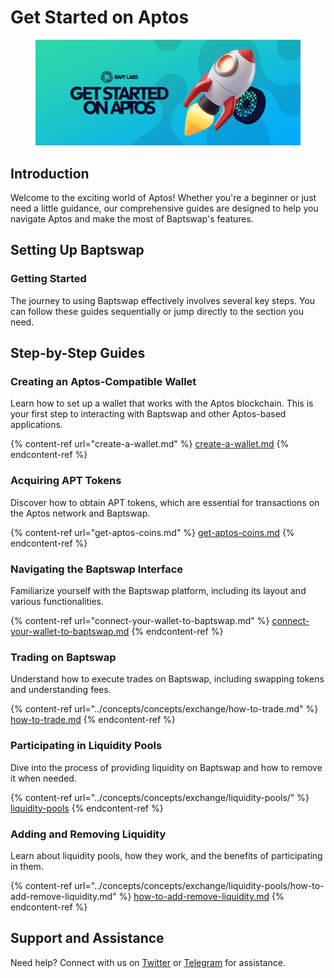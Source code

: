 # Get Started on Aptos

<figure><img src="../.gitbook/assets/image (25).png" alt=""><figcaption></figcaption></figure>

## Introduction

Welcome to the exciting world of Aptos! Whether you're a beginner or just need a little guidance, our comprehensive guides are designed to help you navigate Aptos and make the most of Baptswap's features.

## Setting Up Baptswap

### Getting Started

The journey to using Baptswap effectively involves several key steps. You can follow these guides sequentially or jump directly to the section you need.

## Step-by-Step Guides

### **Creating an Aptos-Compatible Wallet**

Learn how to set up a wallet that works with the Aptos blockchain. This is your first step to interacting with Baptswap and other Aptos-based applications.

{% content-ref url="create-a-wallet.md" %}
[create-a-wallet.md](create-a-wallet.md)
{% endcontent-ref %}

### **Acquiring APT Tokens**

Discover how to obtain APT tokens, which are essential for transactions on the Aptos network and Baptswap.

{% content-ref url="get-aptos-coins.md" %}
[get-aptos-coins.md](get-aptos-coins.md)
{% endcontent-ref %}

### **Navigating the Baptswap Interface**

Familiarize yourself with the Baptswap platform, including its layout and various functionalities.

{% content-ref url="connect-your-wallet-to-baptswap.md" %}
[connect-your-wallet-to-baptswap.md](connect-your-wallet-to-baptswap.md)
{% endcontent-ref %}

### **Trading on Baptswap**

Understand how to execute trades on Baptswap, including swapping tokens and understanding fees.

{% content-ref url="../concepts/concepts/exchange/how-to-trade.md" %}
[how-to-trade.md](../concepts/concepts/exchange/how-to-trade.md)
{% endcontent-ref %}

### **Participating in Liquidity Pools**

Dive into the process of providing liquidity on Baptswap and how to remove it when needed.

{% content-ref url="../concepts/concepts/exchange/liquidity-pools/" %}
[liquidity-pools](../concepts/concepts/exchange/liquidity-pools/)
{% endcontent-ref %}

### **Adding and Removing Liquidity**

Learn about liquidity pools, how they work, and the benefits of participating in them.

{% content-ref url="../concepts/concepts/exchange/liquidity-pools/how-to-add-remove-liquidity.md" %}
[how-to-add-remove-liquidity.md](../concepts/concepts/exchange/liquidity-pools/how-to-add-remove-liquidity.md)
{% endcontent-ref %}

## Support and Assistance

Need help? Connect with us on [Twitter](https://x.com/Baptswap) or [Telegram](https://t.me/baptlabs) for assistance.
